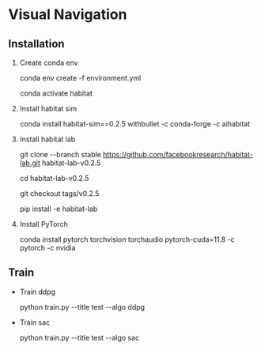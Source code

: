 # Visual Navigation

## Installation

1. Create conda env

    conda env create -f environment.yml
    
    conda activate habitat

2. Install habitat sim

    conda install habitat-sim==0.2.5 withbullet -c conda-forge -c aihabitat

3. Install habitat lab

    git clone --branch stable https://github.com/facebookresearch/habitat-lab.git habitat-lab-v0.2.5

    cd habitat-lab-v0.2.5

    git checkout tags/v0.2.5

    pip install -e habitat-lab

4. Install PyTorch

    conda install pytorch torchvision torchaudio pytorch-cuda=11.8 -c pytorch -c nvidia


## Train
- Train ddpg

    python train.py --title test --algo ddpg

- Train sac

    python train.py --title test --algo sac